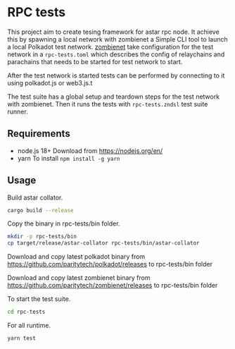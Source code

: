 # RPC tests

This project aim to create tesing framework for astar rpc node. It achieve this by spawning a local network with zombienet a Simple CLI tool to launch a local Polkadot test network. [zombienet](https://github.com/paritytech/zombienet) take configuration for the test network in a `rpc-tests.toml` which describes the config of relaychains and parachains that needs to be started for test network to start.

After the test network is started tests can be performed by connecting to it using polkadot.js or web3.js.t

The test suite has a global setup and teardown steps for the test network with zombienet. Then it runs the tests with `rpc-tests.zndsl` test suite runner.

## Requirements

- node.js 18+
Download from https://nodejs.org/en/
- yarn
To install `npm install -g yarn`

## Usage

Build astar collator.

```sh
cargo build --release
```

Copy the binary in rpc-tests/bin folder.

```sh
mkdir -p rpc-tests/bin
cp target/release/astar-collator rpc-tests/bin/astar-collator
```

Download and copy latest polkadot binary from https://github.com/paritytech/polkadot/releases to rpc-tests/bin folder

Download and copy latest zombienet binary from https://github.com/paritytech/zombienet/releases to rpc-tests/bin folder

To start the test suite.

```sh
cd rpc-tests
```

For all runtime.

```sh
yarn test
```
